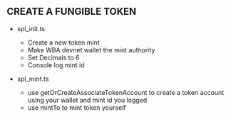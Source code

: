 ## CREATE A FUNGIBLE TOKEN 

- spl_init.ts
   - Create a new token mint
   - Make WBA devnet wallet the mint authority
   - Set Decimals to 6 
   - Console log mint id 

- spl_mint.ts
   - use getOrCreateAssociateTokenAccount to create a token account using your wallet and mint id you logged 
   - use mintTo to mint token yourself 

   